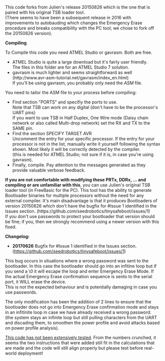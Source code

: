 <p>This code forks from Julien's release 20150826 which is the one that is paired with his original TSB loader tool.
<br/>
(There seems to have been a subsequent release in 2016 with improvements to autobauding which changes the Emergency Erase procedure
and breaks compatibility with the PC tool; we chose to fork off the 20150826 version).
</p>

<p>
<b>Compiling</b>
</p><p>
To Compile this code you need ATMEL Studio or gavrasm. Both are free.</p>
<ul><li>ATMEL Studio is quite a large download but it's fairly user friendly.<br/>The files in this folder are for an ATMEL Studio 7 solution.</li>
<li>gavrasm is much lighter and seems straightforward as well (http://www.avr-asm-tutorial.net/gavrasm/index_en.html)<br/>If you'll be using gavrasm, you probably only need the <i>ASM</i> file.</li>
</ul>
</p>

<p>
You need to tailor the ASM file to your process before compiling:
<ul><li>Find section "PORTS" and specifiy the ports to use. <br/>Note that TSB can work on any digital (don't have to be the processor's UART pins)
     <br/>If you want to use TSB in Half Duplex, One Wire mode (Daisy chain network or also called Multi-drop network) set the RX and TX to the SAME pin.
</li>
<li>Find the section SPECIFY TARGET AVR<br/>
  Uncomment the entry for your specific processor. If the entry for your processor is not in the list, manually write it yourself following the syntax shown. Most likely it will be correctly detected by the compiler.<br/>
  (this is needed for ATMEL Studio; not sure if it is, in case you're using gavrasm).
</li>  
<li>Finally, compile. Pay attention to the messages generated as they provide valuable verbose feedback.</li>
</ul>
</p>
<p><b>If you are not comfortable with modifying these PRTx, DDRx, ... and compiling or are unfamiliar with this</b>, you can use Julien's original
TSB loader tool (in FreeBasic for the PC). This tool has the ability to generate Bootloader binaries for multiple processors without the need for any
external compiler. It's main disadvantage is that it produces Bootloaders of version 20150826 which don't have the bugfix for #Issue 1 identified in the Issues section. (https://github.com/seedrobotics/tinysafeboot/issues/1)<br/>
If you don't use passwords to protect your bootloader that version should be fine; if you, then we strongly recommend using a newer version with this fixed.
</p>


<p>
<b>Changelog:</b>

- <b>20170626</b>
 Bugfix for #Issue 1 identified in the Issues section. (https://github.com/seedrobotics/tinysafeboot/issues/1)
<p>
This bug occurs in situations where a wrong password was sent to the bootloader. In this case the bootloader should go into an infitine loop
but if you send a \0 it will escape the loop and enter Emergency Erase Mode. If the actual Emergency Erase confirmation sequence is sento to the serial port, it WILL erase the device.
<br/>
This is not the expected behaviour and is potentially damaging in case you use passwords.

The only modification has been the addition of 2 lines to ensure that the bootloader does not go into Emergency Erase confirmation mode
and stays in an infitinite loop in case we have already received a wrong password. 
(the system stays an infinite loop but still pulling characters from the UART and discading them, to smoothen the power profile and avoid attacks based on power profile analysis).
</p>
<p>
<u>This code has not been extensively tested</u>. From the numbers crunched, it seems the two instructions that were added still fit in the calculations
that are made and the code will still align properly but please test before real-world deployment!

